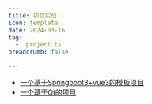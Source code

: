 ```yaml
---
title: 项目实战
icon: template
date: 2024-03-16
tag: 
  -  project.ts
breadcrumb: false

---
```




- [一个基于Springboot3+vue3的模板项目](./project-template/)
- [一个基于Qt的项目](./retailstore/)
